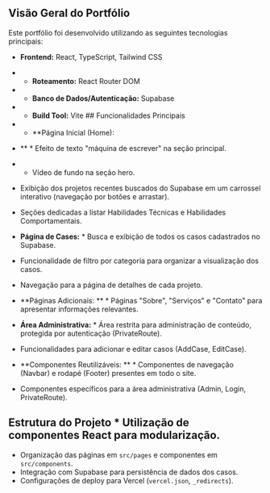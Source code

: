 ## Visão Geral do Portfólio 
Este portfólio foi desenvolvido utilizando as seguintes tecnologias principais: 

* **Frontend:** React, TypeScript, Tailwind CSS
* * **Roteamento:** React Router DOM
* * **Banco de Dados/Autenticação:** Supabase
* * **Build Tool:** Vite ## Funcionalidades Principais

* * **Página Inicial (Home):
* ** * Efeito de texto "máquina de escrever" na seção principal.
* * Vídeo de fundo na seção hero. 
* Exibição dos projetos recentes buscados do Supabase em um carrossel interativo (navegação por botões e arrastar). 
* Seções dedicadas a listar Habilidades Técnicas e Habilidades Comportamentais. 

* **Página de Cases:** * Busca e exibição de todos os casos cadastrados no Supabase. 
* Funcionalidade de filtro por categoria para organizar a visualização dos casos. 
* Navegação para a página de detalhes de cada projeto. 

* **Páginas Adicionais:
** * Páginas "Sobre", "Serviços" e "Contato" para apresentar informações relevantes. 

* **Área Administrativa:** * Área restrita para administração de conteúdo, protegida por autenticação (PrivateRoute). 
* Funcionalidades para adicionar e editar casos (AddCase, EditCase). 

* **Componentes Reutilizáveis:
** * Componentes de navegação (Navbar) e rodapé (Footer) presentes em todo o site. 
* Componentes específicos para a área administrativa (Admin, Login, PrivateRoute). 

## Estrutura do Projeto * Utilização de componentes React para modularização. 
* Organização das páginas em `src/pages` e componentes em `src/components`. 
* Integração com Supabase para persistência de dados dos casos. 
* Configurações de deploy para Vercel (`vercel.json`, `_redirects`).

